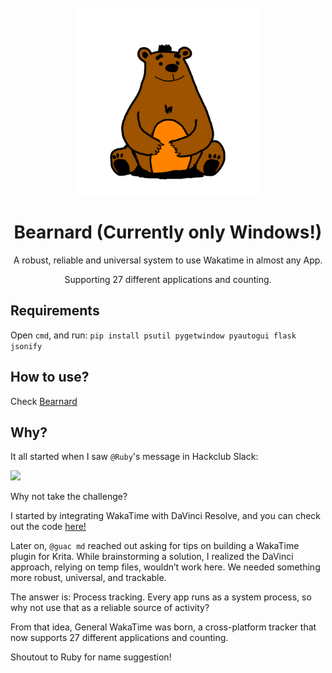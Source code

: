 <div align="center">
<br />
<img src="/site/public/bearnard.png" width="300">
<br />
<h1>Bearnard (Currently only Windows!)</h1>
<p>A robust, reliable and universal system to use Wakatime in almost any App.</p>
<p>Supporting 27 different applications and counting.</p>
</div>

## Requirements
Open `cmd`, and run:
```pip install psutil pygetwindow pyautogui flask jsonify```

## How to use?

Check [Bearnard](https://bearnard.devlucas.page)

## Why?

It all started when I saw `@Ruby`'s message in Hackclub Slack:

![](https://hc-cdn.hel1.your-objectstorage.com/s/v3/44717835baa50c8142934a877a0af0276202c2c4_image.png)

Why not take the challenge?

I started by integrating WakaTime with DaVinci Resolve, and you can check out the code [here!](https://github.com/LucasHT22/davinci-resolve-wakatime/)

Later on, `@guac md` reached out asking for tips on building a WakaTime plugin for Krita. While brainstorming a solution, I realized the DaVinci approach, relying on temp files, wouldn’t work here. We needed something more robust, universal, and trackable.

The answer is: Process tracking. Every app runs as a system process, so why not use that as a reliable source of activity?

From that idea, General WakaTime was born, a cross-platform tracker that now supports 27 different applications and counting.

Shoutout to Ruby for name suggestion!